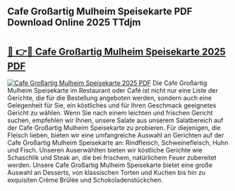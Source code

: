 ## Cafe Großartig Mulheim Speisekarte PDF Download Online 2025 TTdjm

# <h2><a href="http://gc8mzt3.nevu.top/?p=Cafe+Gro%c3%9fartig+Mulheim+Speisekarte">🔗 👉🔴 Cafe Großartig Mulheim Speisekarte 2025 PDF</a></h2>

[![Cafe Großartig Mulheim Speisekarte 2025 PDF](https://i.imgur.com/dBaPXMq.png)](http://gc8mzt3.nevu.top/?p=Cafe+Gro%c3%9fartig+Mulheim+Speisekarte)
Die Cafe Großartig Mulheim Speisekarte im Restaurant oder Café ist nicht nur eine Liste der Gerichte, die für die Bestellung angeboten werden, sondern auch eine Gelegenheit für Sie, ein köstliches und für Ihren Geschmack geeignetes Gericht zu wählen. Wenn Sie nach einem leichten und frischen Gericht suchen, empfehlen wir Ihnen, unsere Salate aus unserem Salatbereich auf der Cafe Großartig Mulheim Speisekarte zu probieren. Für diejenigen, die Fleisch lieben, bieten wir eine umfangreiche Auswahl an Gerichten auf der Cafe Großartig Mulheim Speisekarte an: Rindfleisch, Schweinefleisch, Huhn und Fisch. Unseren Auserwählten bieten wir köstliche Gerichte wie Schaschlik und Steak an, die bei frischem, natürlichem Feuer zubereitet werden. Unsere Cafe Großartig Mulheim Speisekarte bietet eine große Auswahl an Desserts, von klassischen Torten und Kuchen bis hin zu exquisiten Crème Brûlée und Schokoladenstückchen.
